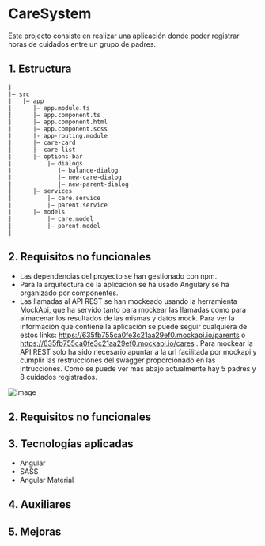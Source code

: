 # CareSystem
Este projecto consiste en realizar una aplicación donde poder registrar horas de cuidados entre un grupo de padres.

## 1. Estructura
```
|
|– src
|   |– app
|      |– app.module.ts
|      |– app.component.ts
|      |– app.component.html
|      |– app.component.scss
|      |- app-routing.module
|      |– care-card
|      |– care-list
|      |– options-bar
|          |– dialogs
|             |– balance-dialog
|             |– new-care-dialog
|             |– new-parent-dialog
|      |– services
|          |– care.service
|          |– parent.service
|      |– models
|          |– care.model
|          |– parent.model
|
```
## 2. Requisitos no funcionales
- Las dependencias del proyecto se han gestionado con npm.
- Para la arquitectura de la aplicación se ha usado Angulary se ha organizado por componentes.
- Las llamadas al API REST se han mockeado usando la herramienta MockApi, que ha servido tanto para mockear las llamadas como para almacenar los resultados de las mismas y datos mock. Para ver la información que contiene la aplicación se puede seguir cualquiera de estos links: https://635fb755ca0fe3c21aa29ef0.mockapi.io/parents o https://635fb755ca0fe3c21aa29ef0.mockapi.io/cares . Para mockear la API REST solo ha sido necesario apuntar a la url facilitada por mockapi y cumplir las restrucciones del swagger proporcionado en las intrucciones. Como se puede ver más abajo actualmente hay 5 padres y 8 cuidados registrados.

![image](https://user-images.githubusercontent.com/51970487/199483967-b462189f-7240-403a-88bd-c9b9ebfe7f5d.png)

## 2. Requisitos no funcionales

## 3. Tecnologías aplicadas
- Angular
- SASS
- Angular Material

## 4. Auxiliares

## 5. Mejoras

